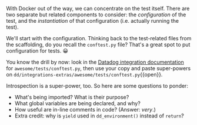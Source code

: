 With Docker out of the way, we can concentrate on the test itself. There are two separate but related components to consider: the _configuration_ of the test, and the _instantiation_ of that configuration (i.e. actually running the test).

We'll start with the configuration. Thinking back to the test-related files from the scaffolding, do you recall the `conftest.py` file? That's a great spot to put configuration for tests. 😀

You know the drill by now: look in the [Datadog integration documentation](https://docs.datadoghq.com/developers/integrations/new_check_howto/#building-an-integration-test) for `awesome/tests/conftest.py`, then use your copy and paste super-powers on `dd/integrations-extras/awesome/tests/conftest.py`{{open}}.

Introspection is a super-power, too. So here are some questions to ponder:
- What's being imported? What is their purpose?
- What global variables are being declared, and why?
- How useful are in-line comments in code? (Answer: _very_.)
- Extra credit: why is `yield` used in `dd_environment()` instead of `return`?
